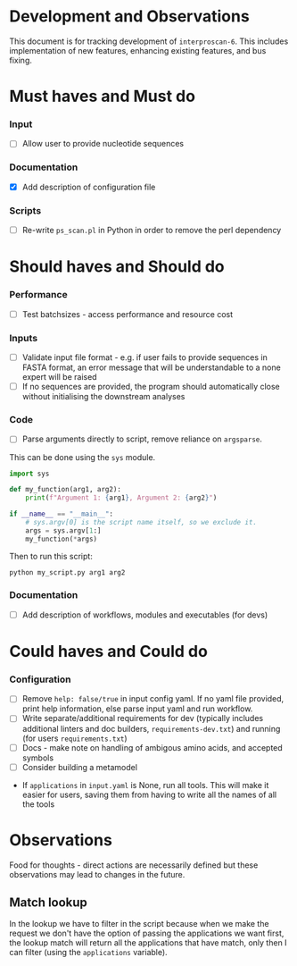 # Development and Observations

This document is for tracking development of `interproscan-6`. This includes implementation of new features, enhancing existing features, and bus fixing.

# Must haves and Must do

### Input

- [ ] Allow user to provide nucleotide sequences

### Documentation

- [x] Add description of configuration file

### Scripts

- [ ] Re-write `ps_scan.pl` in Python in order to remove the perl dependency

# Should haves and Should do

### Performance

- [ ] Test batchsizes - access performance and resource cost

### Inputs

- [ ] Validate input file format - e.g. if user fails to provide sequences in FASTA format, an error message that will be understandable to a none expert will be raised
- [ ] If no sequences are provided, the program should automatically close without initialising the downstream analyses

### Code

- [ ] Parse arguments directly to script, remove reliance on `argsparse`.

This can be done using the `sys` module.

```python
import sys

def my_function(arg1, arg2):
    print(f"Argument 1: {arg1}, Argument 2: {arg2}")

if __name__ == "__main__":
    # sys.argv[0] is the script name itself, so we exclude it.
    args = sys.argv[1:]
    my_function(*args)
```

Then to run this script:

```bash
python my_script.py arg1 arg2
```

### Documentation

- [ ] Add description of workflows, modules and executables (for devs)

# Could haves and Could do

### Configuration

- [ ] Remove `help: false/true` in input config yaml. If no yaml file provided, print help information, else parse input yaml and run workflow.
- [ ] Write separate/additional requirements for dev (typically includes additional linters and doc builders, `requirements-dev.txt`) and running (for users `requirements.txt`)
- [ ] Docs - make note on handling of ambigous amino acids, and accepted symbols
- [ ] Consider building a metamodel
- If `applications` in `input.yaml` is None, run all tools. This will make it easier for users, saving them from having to write all the names of all the tools

# Observations

Food for thoughts - direct actions are necessarily defined but these observations may lead to changes in the future.

## Match lookup

In the lookup we have to filter in the script because when we make the request we don't have the option of passing the applications we want first, the lookup match will return all the applications that have match, only then I can filter (using the `applications` variable).

